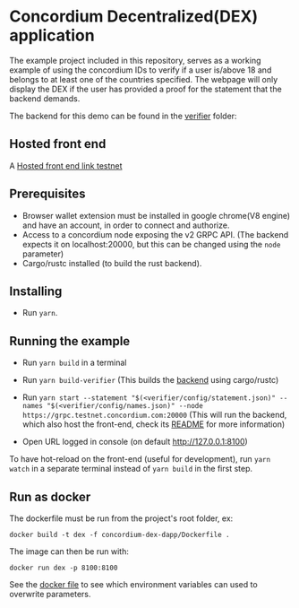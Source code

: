 # Concordium Decentralized(DEX) application

The example project included in this repository, serves as a working example of using the concordium IDs to verify if a user is/above 18 and belongs to at least one of the countries specified.
The webpage will only display the DEX if the user has provided a proof for the statement that the backend demands.

The backend for this demo can be found in the [verifier](./verifier/) folder:

## Hosted front end
A
[Hosted front end link testnet]()

## Prerequisites

-   Browser wallet extension must be installed in google chrome(V8 engine) and have an account, in order to connect and authorize.
-   Access to a concordium node exposing the v2 GRPC API. (The backend expects it on localhost:20000, but this can be changed using the `node` parameter)
-   Cargo/rustc installed (to build the rust backend).

## Installing

-   Run `yarn`.

## Running the example

-   Run `yarn build` in a terminal
-   Run `yarn build-verifier` (This builds the [backend](./verifier/) using cargo/rustc)

-   Run `yarn start --statement "$(<verifier/config/statement.json)" --names "$(<verifier/config/names.json)" --node https://grpc.testnet.concordium.com:20000` (This will run the backend, which also host the front-end, check its [README](./verifier/README.md) for more information)

-   Open URL logged in console (on default http://127.0.0.1:8100)

To have hot-reload on the front-end (useful for development), run `yarn watch` in a separate terminal instead of `yarn build` in the first step.

## Run as docker

The dockerfile must be run from the project's root folder, ex:

```
docker build -t dex -f concordium-dex-dapp/Dockerfile .
```

The image can then be run with:

```
docker run dex -p 8100:8100
```

See the [docker file](./Dockerfile) to see which environment variables can used to overwrite parameters.
